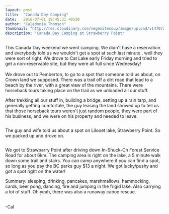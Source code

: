 ```yaml
---
layout: post
title:  "Canada Day Camping"
date:   2016-07-01 19:45:31 +0530
author: "Caledonia Thomson"
thumbnail: "http://res.cloudinary.com/vegemitesoup/image/upload/v1470725383/canada-day/1.jpg"
description: "Canada Day Camping at Strawberry Point"
---
```


<div class="row vertical-align">
<a href="http://res.cloudinary.com/vegemitesoup/image/upload/v1470725383/canada-day/1.jpg"><img class="lazy" data-original="http://res.cloudinary.com/vegemitesoup/image/upload/v1470725383/canada-day/1.jpg" /></a> 
</div>

<div class="row vertical-align">
<div class="col-sm-6 col-xs-12">
	<a href="http://res.cloudinary.com/vegemitesoup/image/upload/v1470725383/canada-day/2.jpg"><img class="lazy" data-original="http://res.cloudinary.com/vegemitesoup/image/upload/v1470725383/canada-day/2.jpg" /></a>
</div>

<div class="col-sm-6 col-xs-12">
This Canada Day weekend we went camping. We didn't have a reservation and everybody told us we wouldn't get a spot at such last minute.. well they were sort of right. We drove to Cat Lake early Friday morning and tried to get a non-reservable site, but they were all full since Wednesday!
<br><br>
We drove out to Pemberton, to go to a spot that someone told us about, on Crown land we supposed. There was a trail off a dirt road that lead to a beach by the river, with a great view of the mountains. There were horseback tours taking place on the trail as we unloaded all our stuff.
</div>
</div>

<div class="row vertical-align">
<div class="col-sm-6 col-xs-12">
<a href="http://res.cloudinary.com/vegemitesoup/image/upload/v1470725383/canada-day/3.jpg"><img class="lazy" data-original="http://res.cloudinary.com/vegemitesoup/image/upload/v1470725383/canada-day/3.jpg" /></a> 
</div>

<div class="col-sm-6 col-xs-12">
	<a href="http://res.cloudinary.com/vegemitesoup/image/upload/v1470725383/canada-day/4.jpg"><img class="lazy" data-original="http://res.cloudinary.com/vegemitesoup/image/upload/v1470725383/canada-day/4.jpg" /></a>
</div>
</div>

<div class="row vertical-align">                   
	<a href="http://res.cloudinary.com/vegemitesoup/image/upload/v1470725383/canada-day/5.jpg"><img class="lazy" data-original="http://res.cloudinary.com/vegemitesoup/image/upload/v1470725383/canada-day/5.jpg" /></a>
</div>  

After trekking all our stuff in, building a bridge, setting up a rain tarp, and generally getting comfortale, the guy leasing the land showed up to tell us that those horseback tours weren't just random people, they were part of his business, and we were on his property and needed to leave.

<div class="row vertical-align">
	<a href="http://res.cloudinary.com/vegemitesoup/image/upload/v1470725383/canada-day/6.jpg"><img class="lazy" data-original="http://res.cloudinary.com/vegemitesoup/image/upload/v1470725383/canada-day/6.jpg" /></a>
</div>

The guy and wife told us about a spot on Lilooet lake, Strawberry Point. So we packed up and drove on.

<div class="row vertical-align">                               
    <a href="http://res.cloudinary.com/vegemitesoup/image/upload/v1470725383/canada-day/7.jpg"><img class="lazy" data-original="http://res.cloudinary.com/vegemitesoup/image/upload/v1470725383/canada-day/7.jpg" /></a>
</div>

We got to Strawberry Point after driving down In-Shuck-Ch Forest Service Road for about 6km. The camping area is right on the lake, a 5 minute walk down some trail and stairs. You can camp anywhere if you can find a spot, so long as you pay the BC parks guy $13 a night. We got lucky/pushy and got a spot right on the water!

<div class="row vertical-align">  
    <a href="http://res.cloudinary.com/vegemitesoup/image/upload/v1470725383/canada-day/8.jpg"><img class="lazy" data-original="http://res.cloudinary.com/vegemitesoup/image/upload/v1470725383/canada-day/8.jpg" /></a>               
</div>

<div class="row vertical-align">
<div class="col-sm-6 col-xs-12">              
	<a href="http://res.cloudinary.com/vegemitesoup/image/upload/v1470725383/canada-day/9.jpg"><img class="lazy" data-original="http://res.cloudinary.com/vegemitesoup/image/upload/v1470725383/canada-day/9.jpg" /></a>
</div>
<div class="col-sm-6 col-xs-12">
	<a href="http://res.cloudinary.com/vegemitesoup/image/upload/v1470725383/canada-day/11.jpg"><img class="lazy" data-original="http://res.cloudinary.com/vegemitesoup/image/upload/v1470725383/canada-day/11.jpg" /></a> 
</div>
</div>

<div class="row vertical-align">
<div class="col-sm-8 col-xs-12">              
	<a href="http://res.cloudinary.com/vegemitesoup/image/upload/v1470725383/canada-day/10.jpg"><img class="lazy" data-original="http://res.cloudinary.com/vegemitesoup/image/upload/v1470725383/canada-day/10.jpg" /></a>
</div>

<div class="col-sm-5 col-xs-12"> 
Summary: sleeping, drinking, pancakes, marshmallows, hammocking, cards, beer pong, dancing, fire and jumping in the frigid lake. Also carrying a lot of stuff. Oh yeah, there was also a runaway canoe rescue.
</div>
</div>

<div class="row vertical-align">
	<a href="http://res.cloudinary.com/vegemitesoup/image/upload/v1470796104/DSC04398.jpg"><img class="lazy" data-original="http://res.cloudinary.com/vegemitesoup/image/upload/v1470796104/DSC04398.jpg" /></a>
</div>

<div class="row vertical-align">
<div class="col-sm-6 col-xs-12">      
	<a href="http://res.cloudinary.com/vegemitesoup/image/upload/v1470725383/canada-day/13.jpg"><img class="lazy" data-original="http://res.cloudinary.com/vegemitesoup/image/upload/v1470725383/canada-day/13.jpg" /></a> 
</div>

<div class="col-sm-6 col-xs-12">
	<a href="http://res.cloudinary.com/vegemitesoup/image/upload/v1470725383/canada-day/12.jpg"><img class="lazy" data-original="http://res.cloudinary.com/vegemitesoup/image/upload/v1470725383/canada-day/12.jpg" /></a>
	<a href="http://res.cloudinary.com/vegemitesoup/image/upload/v1470725383/canada-day/14.jpg"><img class="lazy" data-original="http://res.cloudinary.com/vegemitesoup/image/upload/v1470725383/canada-day/14.jpg" /></a> 
</div>
</div>

<div class="row vertical-align">
	<a href="http://res.cloudinary.com/vegemitesoup/image/upload/v1470725383/canada-day/15.jpg"><img class="lazy" data-original="http://res.cloudinary.com/vegemitesoup/image/upload/v1470725383/canada-day/15.jpg" /></a> 
</div>

<div class="row vertical-align">
<div class="col-sm-6 col-xs-12">
	<a href="http://res.cloudinary.com/vegemitesoup/image/upload/v1470725383/canada-day/16.jpg"><img class="lazy" data-original="http://res.cloudinary.com/vegemitesoup/image/upload/v1470725383/canada-day/16.jpg" /></a>
</div>

<div class="col-sm-6 col-xs-12">
	<a href="http://res.cloudinary.com/vegemitesoup/image/upload/v1470725383/canada-day/17.jpg"><img class="lazy" data-original="http://res.cloudinary.com/vegemitesoup/image/upload/v1470725383/canada-day/17.jpg" /></a>
</div>
</div>

<div class="row vertical-align">    
    <a href="http://res.cloudinary.com/vegemitesoup/image/upload/v1470725383/canada-day/18.jpg"><img class="lazy" data-original="http://res.cloudinary.com/vegemitesoup/image/upload/v1470725383/canada-day/18.jpg" /></a>
</div>

<div class="row vertical-align">
    <a href="http://res.cloudinary.com/vegemitesoup/image/upload/v1470725383/canada-day/19.jpg"><img class="lazy" data-original="http://res.cloudinary.com/vegemitesoup/image/upload/v1470725383/canada-day/19.jpg" /></a>               
</div>

<div class="row vertical-align">
<div class="col-sm-6 col-xs-12">
	<a href="http://res.cloudinary.com/vegemitesoup/image/upload/v1470725383/canada-day/20.jpg"><img class="lazy" data-original="http://res.cloudinary.com/vegemitesoup/image/upload/v1470725383/canada-day/20.jpg" /></a>
</div> 

<div class="col-sm-6 col-xs-12">
	<a href="http://res.cloudinary.com/vegemitesoup/image/upload/v1470725383/canada-day/22.jpg"><img class="lazy" data-original="http://res.cloudinary.com/vegemitesoup/image/upload/v1470725383/canada-day/22.jpg" /></a>
</div> 
</div>

<div class="row vertical-align">
<div class="col-sm-6 col-xs-12">
	<a href="http://res.cloudinary.com/vegemitesoup/image/upload/v1470725383/canada-day/23.jpg"><img class="lazy" data-original="http://res.cloudinary.com/vegemitesoup/image/upload/v1470725383/canada-day/23.jpg" /></a>
</div> 

<div class="col-sm-6 col-xs-12">
	<a href="http://res.cloudinary.com/vegemitesoup/image/upload/v1470725383/canada-day/21.jpg"><img class="lazy" data-original="http://res.cloudinary.com/vegemitesoup/image/upload/v1470725383/canada-day/21.jpg" /></a>
</div> 
</div>

<div class="row vertical-align">
	<a href="http://res.cloudinary.com/vegemitesoup/image/upload/v1470725383/canada-day/24.jpg"><img class="lazy" data-original="http://res.cloudinary.com/vegemitesoup/image/upload/v1470725383/canada-day/24.jpg" /></a>
</div> 


-Cal
